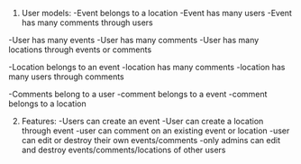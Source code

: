 1. User models:
  -Event belongs to a location
  -Event has many users
  -Event has many comments through users

  -User has many events
  -User has many comments
  -User has many locations through events or comments

  -Location belongs to an event
  -location has many comments
  -location has many users through comments

  -Comments belong to a user
  -comment belongs to a event
  -comment belongs to a location

2. Features:
  -Users can create an event
  -User can create a location through event
  -user can comment on an existing event or location
  -user can edit or destroy their own events/comments
  -only admins can edit and destroy events/comments/locations of other users
